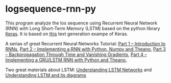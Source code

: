 # logsequence-rnn-py
This program analyze the los sequence using Recurrent Neural Network (RNN) with Long Short-Term Memory (LSTM) based on the python library [Keras](http://keras.io/).
It is based on [this](https://github.com/fchollet/keras/blob/master/examples/lstm_text_generation.py) text generation exampe of Keras.

A serias of great Recurrent Neural Networks Tutorial: [Part 1 – Introduction to RNNs](http://www.wildml.com/2015/09/recurrent-neural-networks-tutorial-part-1-introduction-to-rnns/), [Part 2 – Implementing a RNN with Python, Numpy and Theano](http://www.wildml.com/2015/09/recurrent-neural-networks-tutorial-part-2-implementing-a-language-model-rnn-with-python-numpy-and-theano/), [Part 3 – Backpropagation Through Time and Vanishing Gradients](http://www.wildml.com/2015/10/recurrent-neural-networks-tutorial-part-3-backpropagation-through-time-and-vanishing-gradients/), [Part 4 – Implementing a GRU/LSTM RNN with Python and Theano](http://www.wildml.com/2015/10/recurrent-neural-network-tutorial-part-4-implementing-a-grulstm-rnn-with-python-and-theano/), 

Two great materials about LSTM: [Understanding LSTM Networks](http://colah.github.io/posts/2015-08-Understanding-LSTMs/) and [Understanding LSTM and its diagrams](https://medium.com/@shiyan/understanding-lstm-and-its-diagrams-37e2f46f1714#.5hkwmotmr)
